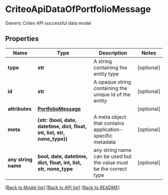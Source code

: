 # CriteoApiDataOfPortfolioMessage

Generic Criteo API successful data model

## Properties
Name | Type | Description | Notes
------------ | ------------- | ------------- | -------------
**type** | **str** | A string containing the entity type | [optional] 
**id** | **str** | A opaque string containing the unique Id of the entity | [optional] 
**attributes** | [**PortfolioMessage**](PortfolioMessage.md) |  | [optional] 
**meta** | **{str: (bool, date, datetime, dict, float, int, list, str, none_type)}** | A meta object that contains application-specific metadata | [optional] 
**any string name** | **bool, date, datetime, dict, float, int, list, str, none_type** | any string name can be used but the value must be the correct type | [optional]

[[Back to Model list]](../README.md#documentation-for-models) [[Back to API list]](../README.md#documentation-for-api-endpoints) [[Back to README]](../README.md)


